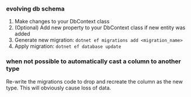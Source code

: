 ### evolving db schema

1. Make changes to your DbContext class
2. (Optional) Add new property to your DbContext class if new entity was added
3. Generate new migration: `dotnet ef migrations add <migration_name>`
4. Apply migration: `dotnet ef database update`

### when not possible to automatically cast a column to another type

Re-write the migrations code to drop and recreate the column as the new type.
This will obviously cause loss of data.